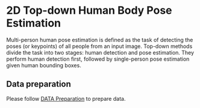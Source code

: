 # 2D Top-down Human Body Pose Estimation

Multi-person human pose estimation is defined as the task of detecting the poses (or keypoints) of all people from an input image.
Top-down methods divide the task into two stages: human detection and pose estimation.
They perform human detection first, followed by single-person pose estimation given human bounding boxes.

## Data preparation

Please follow [DATA Preparation](/docs/tasks/2d_body_keypoint/data_preparation.md) to prepare data.
